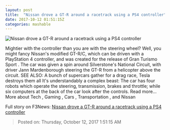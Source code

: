 ```yaml
---
layout: post
title:  "Nissan drove a GT-R around a racetrack using a PS4 controller"
date: 2017-10-12 01:51:15Z
categories: mashable
---
```


![Nissan drove a GT-R around a racetrack using a PS4 controller](https://i.amz.mshcdn.com/kSYwJsNUybk_0-3PlfV1dDNlQTk=/1200x630/2017%2F10%2F12%2F2c%2Fd607663c2d9940a1be9a2f822ff9e50b.f19a2.jpg)

Mightier with the controller than you are with the steering wheel? Well, you might fancy Nissan's modified GT-R/C, which can be driven with a PlayStation 4 controller, and was created for the release of Gran Turismo Sport . The car was given a spin around Silverstone's National Circuit, with driver Jann Mardenborough steering the GT-R from a helicopter above the circuit. SEE ALSO: A bunch of supercars gather for a drag race, Tesla destroys them all It's understandably a complex beast: The car has four robots which operate the steering, transmission, brakes and throttle; while six computers at the back of the car look after the controls. Read more... More about Tech , Gaming , Cars , Transportation , and Nissan


Full story on F3News: [Nissan drove a GT-R around a racetrack using a PS4 controller](http://www.f3nws.com/n/SWRQND)

> Posted on: Thursday, October 12, 2017 1:51:15 AM
